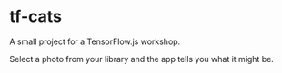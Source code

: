 # tf-cats

A small project for a TensorFlow.js workshop.

Select a photo from your library and the app tells you what it might be.
